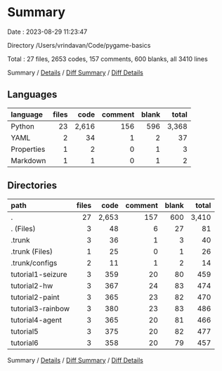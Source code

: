 # Summary

Date : 2023-08-29 11:23:47

Directory /Users/vrindavan/Code/pygame-basics

Total : 27 files,  2653 codes, 157 comments, 600 blanks, all 3410 lines

Summary / [Details](details.md) / [Diff Summary](diff.md) / [Diff Details](diff-details.md)

## Languages
| language | files | code | comment | blank | total |
| :--- | ---: | ---: | ---: | ---: | ---: |
| Python | 23 | 2,616 | 156 | 596 | 3,368 |
| YAML | 2 | 34 | 1 | 2 | 37 |
| Properties | 1 | 2 | 0 | 1 | 3 |
| Markdown | 1 | 1 | 0 | 1 | 2 |

## Directories
| path | files | code | comment | blank | total |
| :--- | ---: | ---: | ---: | ---: | ---: |
| . | 27 | 2,653 | 157 | 600 | 3,410 |
| . (Files) | 3 | 48 | 6 | 27 | 81 |
| .trunk | 3 | 36 | 1 | 3 | 40 |
| .trunk (Files) | 1 | 25 | 0 | 1 | 26 |
| .trunk/configs | 2 | 11 | 1 | 2 | 14 |
| tutorial1-seizure | 3 | 359 | 20 | 80 | 459 |
| tutorial2-hw | 3 | 367 | 24 | 83 | 474 |
| tutorial2-paint | 3 | 365 | 23 | 82 | 470 |
| tutorial3-rainbow | 3 | 380 | 23 | 83 | 486 |
| tutorial4-agent | 3 | 365 | 20 | 81 | 466 |
| tutorial5 | 3 | 375 | 20 | 82 | 477 |
| tutorial6 | 3 | 358 | 20 | 79 | 457 |

Summary / [Details](details.md) / [Diff Summary](diff.md) / [Diff Details](diff-details.md)